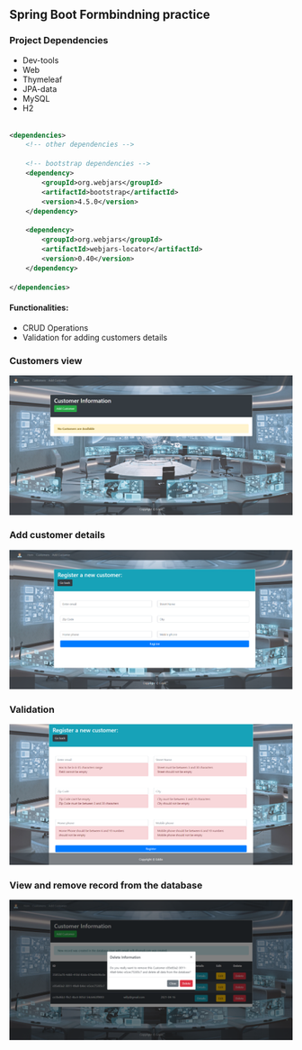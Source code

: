 ## Spring Boot Formbindning practice

### Project Dependencies

- Dev-tools
- Web
- Thymeleaf
- JPA-data
- MySQL
- H2

```xml

<dependencies>
    <!-- other dependencies -->

    <!-- bootstrap dependencies -->
    <dependency>
        <groupId>org.webjars</groupId>
        <artifactId>bootstrap</artifactId>
        <version>4.5.0</version>
    </dependency>

    <dependency>
        <groupId>org.webjars</groupId>
        <artifactId>webjars-locator</artifactId>
        <version>0.40</version>
    </dependency>

</dependencies>
```

#### Functionalities:
- CRUD Operations
- Validation for adding customers details


### Customers view
![customers](img/customer.png)

### Add customer details
![details](img/reg.png)

### Validation
![validation](img/Val.png)

### View and remove record from the database
![delete](img/del.png)
